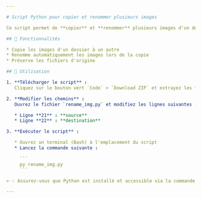 ```yaml
---

# Script Python pour copier et renommer plusieurs images

Ce script permet de **copier** et **renommer** plusieurs images d'un dossier source vers un dossier de destination **sans supprimer** les images originales.

## 📌 Fonctionnalités

* Copie les images d'un dossier à un autre
* Renomme automatiquement les images lors de la copie
* Préserve les fichiers d'origine

## 🔧 Utilisation

1. **Télécharger le script** :
   Cliquez sur le bouton vert `Code` > `Download ZIP` et extrayez les fichiers.

2. **Modifier les chemins** :
   Ouvrez le fichier `rename_img.py` et modifiez les lignes suivantes :

   * Ligne **21** : **source**
   * Ligne **22** : **destination**

3. **Exécuter le script** :

   * Ouvrez un terminal (Bash) à l'emplacement du script
   * Lancez la commande suivante :

     ```
     py rename_img.py
     ```

> 💡 Assurez-vous que Python est installé et accessible via la commande `py --version`.

---
```

